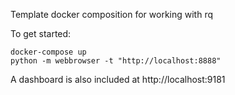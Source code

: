Template docker composition for working with rq

To get started:

```
docker-compose up
python -m webbrowser -t "http://localhost:8888"
```

A dashboard is also included at http://localhost:9181

